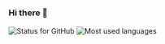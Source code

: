### Hi there 👋

<div dir="auto">
  <img align="center" src="https://github-readme-stats.vercel.app/api?username=gustavogonc&show_icons=true&theme=radical" alt="Status for GitHub" /> 
  <img align="center" class="imagem2" src="https://github-readme-stats.vercel.app/api/top-langs/?username=gustavogonc&theme=radical" alt="Most used languages" />
</div>

<!--
**gustavogonc/gustavogonc** is a ✨ _special_ ✨ repository because its `README.md` (this file) appears on your GitHub profile.

Here are some ideas to get you started:

- 🔭 I’m currently working on ...
- 🌱 I’m currently learning ...
- 👯 I’m looking to collaborate on ...
- 🤔 I’m looking for help with ...
- 💬 Ask me about ...
- 📫 How to reach me: ...
- 😄 Pronouns: ...
- ⚡ Fun fact: ...
-->

